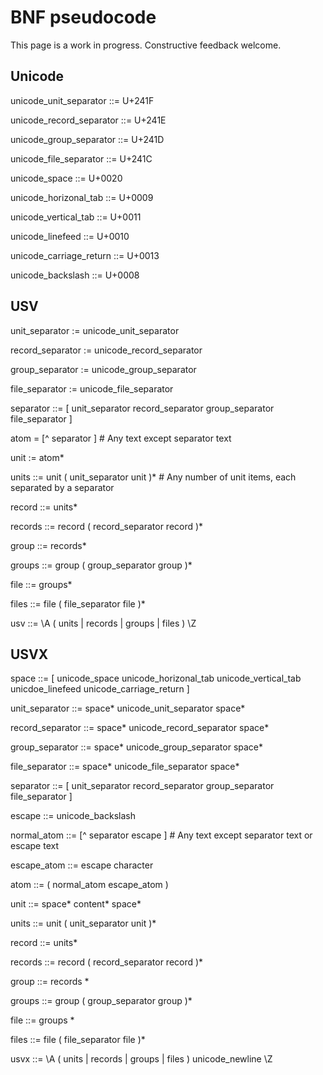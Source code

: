 # BNF pseudocode

This page is a work in progress. Constructive feedback welcome.


## Unicode

unicode_unit_separator ::= U+241F

unicode_record_separator ::= U+241E

unicode_group_separator ::= U+241D

unicode_file_separator ::= U+241C

unicode_space ::= U+0020

unicode_horizonal_tab ::= U+0009

unicode_vertical_tab ::= U+0011

unicode_linefeed ::= U+0010  

unicode_carriage_return ::= U+0013

unicode_backslash ::= U+0008


## USV

unit_separator := unicode_unit_separator

record_separator := unicode_record_separator

group_separator := unicode_group_separator

file_separator := unicode_file_separator

separator ::= [
    unit_separator
    record_separator
    group_separator
    file_separator
]

atom = [^ separator ]  # Any text except separator text

unit := atom*

units ::= unit ( unit_separator unit )*  # Any number of unit items, each separated by a separator

record ::= units*

records ::= record ( record_separator record )*

group ::= records*

groups ::= group ( group_separator group )*

file ::= groups*

files ::= file ( file_separator file )*

usv ::= \A ( units | records | groups | files ) \Z


## USVX

space ::= [
    unicode_space
    unicode_horizonal_tab
    unicode_vertical_tab
    unicdoe_linefeed
    unicode_carriage_return 
]

unit_separator ::= space* unicode_unit_separator space*

record_separator ::= space* unicode_record_separator space*

group_separator ::= space* unicode_group_separator space*

file_separator ::= space* unicode_file_separator space*

separator ::= [
    unit_separator
    record_separator
    group_separator
    file_separator
]

escape ::= unicode_backslash

normal_atom ::= [^ separator escape ]  # Any text except separator text or escape text

escape_atom ::= escape character

atom ::= (
    normal_atom
    escape_atom
)

unit ::= space* content* space*

units ::= unit ( unit_separator unit )*

record ::= units*

records ::= record ( record_separator record )*

group ::= records *

groups ::= group ( group_separator group )*

file ::= groups *

files ::= file ( file_separator file )*

usvx ::= \A ( units | records | groups | files ) unicode_newline \Z
